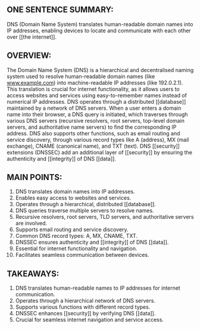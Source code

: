 ## ONE SENTENCE SUMMARY:
DNS (Domain Name System) translates human-readable domain names into IP addresses, enabling devices to locate and communicate with each other over [[the internet]].

## OVERVIEW:
The Domain Name System (DNS) is a hierarchical and decentralised naming system used to resolve human-readable domain names (like www.example.com) into machine-readable IP addresses (like 192.0.2.1). This translation is crucial for internet functionality, as it allows users to access websites and services using easy-to-remember names instead of numerical IP addresses. DNS operates through a distributed [[database]] maintained by a network of DNS servers. When a user enters a domain name into their browser, a DNS query is initiated, which traverses through various DNS servers (recursive resolvers, root servers, top-level domain servers, and authoritative name servers) to find the corresponding IP address. DNS also supports other functions, such as email routing and service discovery, through various record types like A (address), MX (mail exchange), CNAME (canonical name), and TXT (text). DNS [[security]] extensions (DNSSEC) add an additional layer of [[security]] by ensuring the authenticity and [[integrity]] of DNS [[data]].

## MAIN POINTS:
1. DNS translates domain names into IP addresses.
2. Enables easy access to websites and services.
3. Operates through a hierarchical, distributed [[database]].
4. DNS queries traverse multiple servers to resolve names.
5. Recursive resolvers, root servers, TLD servers, and authoritative servers are involved.
6. Supports email routing and service discovery.
7. Common DNS record types: A, MX, CNAME, TXT.
8. DNSSEC ensures authenticity and [[integrity]] of DNS [[data]].
9. Essential for internet functionality and navigation.
10. Facilitates seamless communication between devices.

## TAKEAWAYS:
1. DNS translates human-readable names to IP addresses for internet communication.
2. Operates through a hierarchical network of DNS servers.
3. Supports various functions with different record types.
4. DNSSEC enhances [[security]] by verifying DNS [[data]].
5. Crucial for seamless internet navigation and service access.